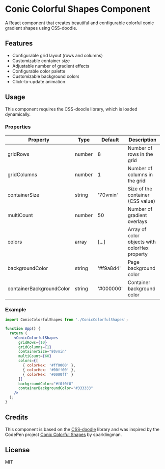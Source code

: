 # Conic Colorful Shapes Component

A React component that creates beautiful and configurable colorful conic gradient shapes using CSS-doodle.

## Features

- Configurable grid layout (rows and columns)
- Customizable container size
- Adjustable number of gradient effects
- Configurable color palette
- Customizable background colors
- Click-to-update animation

## Usage

This component requires the CSS-doodle library, which is loaded dynamically.

### Properties

| Property | Type | Default | Description |
|----------|------|---------|-------------|
| gridRows | number | 8 | Number of rows in the grid |
| gridColumns | number | 1 | Number of columns in the grid |
| containerSize | string | '70vmin' | Size of the container (CSS value) |
| multiCount | number | 50 | Number of gradient overlays |
| colors | array | [...] | Array of color objects with colorHex property |
| backgroundColor | string | '#f9a8d4' | Page background color |
| containerBackgroundColor | string | '#000000' | Container background color |

### Example

```jsx
import ConicColorfulShapes from './ConicColorfulShapes';

function App() {
  return (
    <ConicColorfulShapes 
      gridRows={10}
      gridColumns={1}
      containerSize="80vmin"
      multiCount={60}
      colors={[
        { colorHex: '#ff0000' },
        { colorHex: '#00ff00' },
        { colorHex: '#0000ff' }
      ]}
      backgroundColor="#f0f0f0"
      containerBackgroundColor="#333333"
    />
  );
}
```

## Credits

This component is based on the [CSS-doodle](https://css-doodle.com/) library and was inspired by the CodePen project [Conic Colorful Shapes](https://codepen.io/sparklingman/pen/XJWaowj) by sparklingman.

## License

MIT 